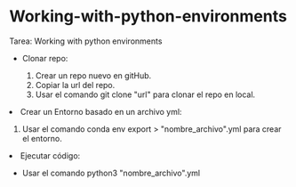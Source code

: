 # Working-with-python-environments
Tarea: Working with python environments
<ul>
	<li>Clonar repo:</li>
	<ol>
	<li>Crear un repo nuevo en gitHub.</li>
	<li>Copiar la url del repo.</li>
	<li>Usar el comando git clone "url" para clonar el repo en local.</li>
	</ul>
<li>Crear un Entorno basado en un archivo yml:</li>
	<ol>
	<li>Usar el comando conda env export > "nombre_archivo".yml para crear el entorno.</li>
	</ol>
<li>Ejecutar código:</li>
	<ul>
	<li>Usar el comando python3 "nombre_archivo".yml</li>
	</ul>
</ul>

